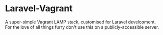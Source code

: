 # Laravel-Vagrant
A super-simple Vagrant LAMP stack, customised for Laravel development. For the love of all things furry don't use this on a publicly-accessible server.